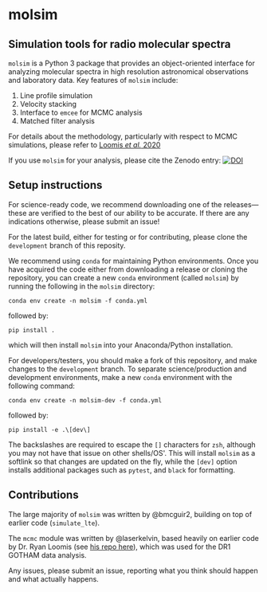 # molsim

## Simulation tools for radio molecular spectra

`molsim` is a Python 3 package that provides an object-oriented interface for analyzing molecular spectra in high resolution astronomical observations and laboratory data. Key features of `molsim` include:

1. Line profile simulation
2. Velocity stacking
3. Interface to `emcee` for MCMC analysis
4. Matched filter analysis

For details about the methodology, particularly with respect to MCMC simulations, please refer to [Loomis _et al._ 2020](https://arxiv.org/abs/2009.11900)

If you use `molsim` for your analysis, please cite the Zenodo entry: [![DOI](https://zenodo.org/badge/253506425.svg)](https://zenodo.org/badge/latestdoi/253506425)

## Setup instructions

For science-ready code, we recommend downloading one of the releases—these are verified to the best of our ability to be accurate. If there are any indications otherwise, please submit an issue!

For the latest build, either for testing or for contributing, please clone the `development` branch of this reposity.

We recommend using `conda` for maintaining Python environments. Once you have acquired the code either from downloading a release or cloning the repository, you can create a new `conda` environment (called `molsim`) by running the following in the `molsim` directory:

`conda env create -n molsim -f conda.yml`

followed by:

`pip install .`

which will then install `molsim` into your Anaconda/Python installation.

For developers/testers, you should make a fork of this repository, and make changes to the `development` branch. To separate science/production and development environments, make a new `conda` environment with the following command:

`conda env create -n molsim-dev -f conda.yml`

followed by:

`pip install -e .\[dev\]`

The backslashes are required to escape the `[]` characters for `zsh`, although you may not have that issue on other shells/OS'. This will install `molsim` as a softlink so that changes are updated on the fly, while the `[dev]` option installs additional packages such as `pytest`, and `black` for formatting.

## Contributions

The large majority of `molsim` was written by @bmcguir2, building on top of earlier code (`simulate_lte`).

The `mcmc` module was written by @laserkelvin, based heavily on earlier code by Dr. Ryan Loomis (see [his repo here](https://github.com/ryanaloomis/TMC1_mcmc_fitting)), which was used for the DR1 GOTHAM data analysis.

Any issues, please submit an issue, reporting what you think should happen and what actually happens.
